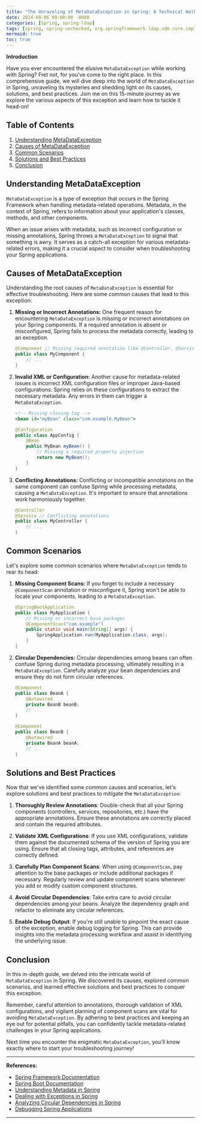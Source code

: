 ```yaml
---
title: "The Unraveling of MetaDataException in Spring: A Technical Walkthrough"
date: 2024-08-06 09:00:00 -0000
categories: [Spring, spring-ldap]
tags: [spring, spring-unchecked, org.springframework.ldap.odm.core.impl]
mermaid: true
toc: true
---
```



**Introduction**

Have you ever encountered the elusive `MetaDataException` while working with Spring? Fret not, for you've come to the right place. In this comprehensive guide, we will dive deep into the world of `MetaDataException` in Spring, unraveling its mysteries and shedding light on its causes, solutions, and best practices. Join me on this 15-minute journey as we explore the various aspects of this exception and learn how to tackle it head-on!

## Table of Contents

1. [Understanding MetaDataException](#understanding-metadataexception)
2. [Causes of MetaDataException](#causes-of-metadataexception)
3. [Common Scenarios](#common-scenarios)
4. [Solutions and Best Practices](#solutions-and-best-practices)
5. [Conclusion](#conclusion)

## Understanding MetaDataException <a name="understanding-metadataexception"></a>

`MetaDataException` is a type of exception that occurs in the Spring Framework when handling metadata-related operations. Metadata, in the context of Spring, refers to information about your application's classes, methods, and other components.

When an issue arises with metadata, such as incorrect configuration or missing annotations, Spring throws a `MetaDataException` to signal that something is awry. It serves as a catch-all exception for various metadata-related errors, making it a crucial aspect to consider when troubleshooting your Spring applications.

## Causes of MetaDataException <a name="causes-of-metadataexception"></a>

Understanding the root causes of `MetaDataException` is essential for effective troubleshooting. Here are some common causes that lead to this exception:

1. **Missing or Incorrect Annotations:** One frequent reason for encountering `MetaDataException` is missing or incorrect annotations on your Spring components. If a required annotation is absent or misconfigured, Spring fails to process the metadata correctly, leading to an exception.

   ```java
   @Component // Missing required annotation like @Controller, @Service, etc.
   public class MyComponent {
       // ...
   }
   ```

2. **Invalid XML or Configuration:** Another cause for metadata-related issues is incorrect XML configuration files or improper Java-based configurations. Spring relies on these configurations to extract the necessary metadata. Any errors in them can trigger a `MetaDataException`.

   ```xml
   <!-- Missing closing tag -->
   <bean id="myBean" class="com.example.MyBean">
   ```

   ```java
   @Configuration
   public class AppConfig {
       @Bean
       public MyBean myBean() {
           // Missing a required property injection
           return new MyBean();
       }
   }
   ```

3. **Conflicting Annotations:** Conflicting or incompatible annotations on the same component can confuse Spring while processing metadata, causing a `MetaDataException`. It's important to ensure that annotations work harmoniously together.

   ```java
   @Controller
   @Service // Conflicting annotations
   public class MyController {
       // ...
   }
   ```

## Common Scenarios <a name="common-scenarios"></a>

Let's explore some common scenarios where `MetaDataException` tends to rear its head:

1. **Missing Component Scans:** If you forget to include a necessary `@ComponentScan` annotation or misconfigure it, Spring won't be able to locate your components, leading to a `MetaDataException`.

   ```java
   @SpringBootApplication
   public class MyApplication {
       // Missing or incorrect base packages
       @ComponentScan("com.example") 
       public static void main(String[] args) {
           SpringApplication.run(MyApplication.class, args);
       }
   }
   ```

2. **Circular Dependencies:** Circular dependencies among beans can often confuse Spring during metadata processing, ultimately resulting in a `MetaDataException`. Carefully analyze your bean dependencies and ensure they do not form circular references.

   ```java
   @Component
   public class BeanA {
       @Autowired
       private BeanB beanB;
       // ...
   }

   @Component
   public class BeanB {
       @Autowired
       private BeanA beanA;
       // ...
   }
   ```

## Solutions and Best Practices <a name="solutions-and-best-practices"></a>

Now that we've identified some common causes and scenarios, let's explore solutions and best practices to mitigate the `MetaDataException`:

1. **Thoroughly Review Annotations**: Double-check that all your Spring components (controllers, services, repositories, etc.) have the appropriate annotations. Ensure these annotations are correctly placed and contain the required attributes.

2. **Validate XML Configurations**: If you use XML configurations, validate them against the documented schema of the version of Spring you are using. Ensure that all closing tags, attributes, and references are correctly defined.

3. **Carefully Plan Component Scans**: When using `@ComponentScan`, pay attention to the base packages or include additional packages if necessary. Regularly review and update component scans whenever you add or modify custom component structures.

4. **Avoid Circular Dependencies**: Take extra care to avoid circular dependencies among your beans. Analyze the dependency graph and refactor to eliminate any circular references.

5. **Enable Debug Output**: If you're still unable to pinpoint the exact cause of the exception, enable debug logging for Spring. This can provide insights into the metadata processing workflow and assist in identifying the underlying issue.

## Conclusion <a name="conclusion"></a>

In this in-depth guide, we delved into the intricate world of `MetaDataException` in Spring. We discovered its causes, explored common scenarios, and learned effective solutions and best practices to conquer this exception.

Remember, careful attention to annotations, thorough validation of XML configurations, and vigilant planning of component scans are vital for avoiding `MetaDataException`. By adhering to best practices and keeping an eye out for potential pitfalls, you can confidently tackle metadata-related challenges in your Spring applications.

Next time you encounter the enigmatic `MetaDataException`, you'll know exactly where to start your troubleshooting journey!

---

**References:**

- [Spring Framework Documentation](https://docs.spring.io/spring-framework/docs/current/reference/html/)
- [Spring Boot Documentation](https://docs.spring.io/spring-boot/docs/current/reference/html/)
- [Understanding Metadata in Spring](https://www.baeldung.com/spring-metadata)
- [Dealing with Exceptions in Spring](https://www.baeldung.com/spring-exceptions)
- [Analyzing Circular Dependencies in Spring](https://reflectoring.io/spring-circular-dependencies/)
- [Debugging Spring Applications](https://www.baeldung.com/spring-debugging-tips-tricks)

---
